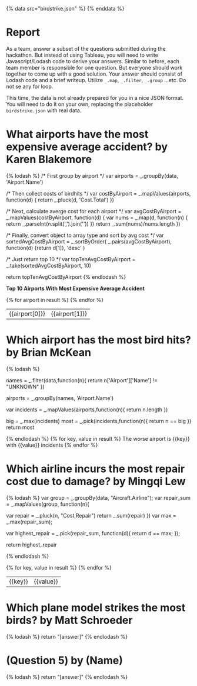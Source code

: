 {% data src="birdstrike.json" %}
{% enddata %}

# Report

As a team, answer a subset of the questions submitted during the hackathon.
But instead of using Tableau, you will need to write Javascript/Lodash code
to derive your answers. Similar to before, each team member is responsible for
one question. But everyone should work together to come up with a good solution.
Your answer should consist of Lodash code and a brief writeup.
Utilize `_.map`, `_.filter`, `_.group` ...etc. Do not se any for loop.

This time, the data is not already prepared for you in a nice JSON format. You
will need to do it on your own, replacing the placeholder `birdstrike.json` with
real data.

# What airports have the most expensive average accident? by Karen Blakemore

{% lodash %}
/* First group by airport */
var airports = _.groupBy(data, 'Airport.Name')

/* Then collect costs of birdhits */
var costByAirport = _.mapValues(airports, function(d) {
	return _.pluck(d, 'Cost.Total')
})

/* Next, calculate averge cost for each airport */
var avgCostByAirport = _.mapValues(costByAirport, function(d) {
	var nums = _.map(d, function(n) {
		return _.parseInt(n.split(',').join(''))
	})
	return _.sum(nums)/nums.length
})

/* Finally, convert object to array type and sort by avg cost */
var sortedAvgCostByAirport = _.sortByOrder(
	_.pairs(avgCostByAirport),
	function(d) {return d[1]},
	'desc'
)

/* Just return top 10 */
var topTenAvgCostByAirport = _.take(sortedAvgCostByAirport, 10)

return topTenAvgCostByAirport
{% endlodash %}

<p><b>Top 10 Airports With Most Expensive Average Accident</b></p>
<table>
{% for airport in result %}
    <tr>
        <td>{{airport[0]}}</td>
        <td>{{airport[1]}}</td>
    </tr>
{% endfor %}
</table>

# Which airport has the most bird hits? by Brian McKean
{% lodash %}

names = _.filter(data,function(n){
	return n['Airport']['Name'] != "UNKNOWN"
})

airports = _.groupBy(names, 'Airport.Name')

var incidents  = _.mapValues(airports,function(n){
        return  n.length
})

big = _.max(incidents)
most = _.pick(incidents,function(n){
	return n == big
})
return most

{% endlodash %}
{% for key, value in result %}
	The worse airport is {{key}} with {{value}} incidents
{% endfor %}

# Which airline incurs the most repair cost due to damage? by Mingqi Lew

{% lodash %}
var group = _.groupBy(data, "Aircraft.Airline");
var repair_sum = _.mapValues(group, function(n){

   var repair = _.pluck(n, "Cost.Repair")
   return _.sum(repair)
})
var max = _.max(repair_sum);

var highest_repair =  _.pick(repair_sum, function(d){
   return d == max;
});

return highest_repair 

{% endlodash %}
<table>
{% for key, value in result %}
    <tr>
        <td>{{key}}</td>
        <td>{{value}}</td>
    </tr>
{% endfor %}
</table>

# Which plane model strikes the most birds? by Matt Schroeder

{% lodash %}
return "[answer]"
{% endlodash %}

# (Question 5) by (Name)

{% lodash %}
return "[answer]"
{% endlodash %}
